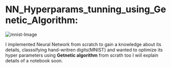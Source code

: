 # NN_Hyperparams_tunning_using_Genetic_Algorithm:

![mnist-Image](https://user-images.githubusercontent.com/91970695/201234417-4903963b-5278-4a74-98ce-a02dc9d0a160.jpg)

<p>I implemented Neural Network from scratch to gain a knowledge about its details, classsifying hand-writren digits(MNIST) and wanted to optimize its hyper parameters using <b>Getnetic algorithm</b> from scrath too
I wiil explain details of a notebook soon.</p>
